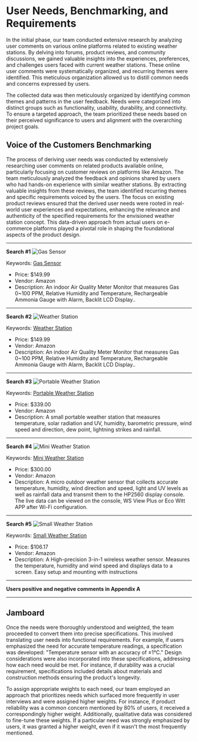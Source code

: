 # User Needs, Benchmarking, and Requirements
In the initial phase, our team conducted extensive research by analyzing user comments on various online platforms related to existing weather stations. By delving into forums, product reviews, and community discussions, we gained valuable insights into the experiences, preferences, and challenges users faced with current weather stations. These online user comments were systematically organized, and recurring themes were identified. This meticulous organization allowed us to distill common needs and concerns expressed by users.

The collected data was then meticulously organized by identifying common themes and patterns in the user feedback. Needs were categorized into distinct groups such as functionality, usability, durability, and connectivity. To ensure a targeted approach, the team prioritized these needs based on their perceived significance to users and alignment with the overarching project goals.


## Voice of the Customers Benchmarking
The process of deriving user needs was conducted by extensively researching user comments on related products available online, particularly focusing on customer reviews on platforms like Amazon. The team meticulously analyzed the feedback and opinions shared by users who had hands-on experience with similar weather stations. By extracting valuable insights from these reviews, the team identified recurring themes and specific requirements voiced by the users. The focus on existing product reviews ensured that the derived user needs were rooted in real-world user experiences and expectations, enhancing the relevance and authenticity of the specified requirements for the envisioned weather station concept. This data-driven approach from actual users on e-commerce platforms played a pivotal role in shaping the foundational aspects of the product design.
***
**Search #1**                              ![Gas Sensor](https://m.media-amazon.com/images/I/71VbP0g1NzL._SL1500_.jpg)

Keywords: [Gas Sensor](https://www.amazon.com/BTMETER-Detector-Relative-Temperature-Rechargeable/dp/B0BTGW4KCM/ref=sr_1_1_sspa?crid=39FKDUZX7DXI3&dib=eyJ2IjoiMSJ9.Y6RHV-cYp24UNzXW7FU2o7XvwVduDuPhMFHxIFjvUnNsDl6XRwnsq6g1CTKBgumzkZHO6HGARKDzj60ZCnVS1s2cpgYK8mfQxEYoonD58IJWZlIVp6ktf9QsI-QxHnpNp4DTd-O12aQizOAZyD_L46ahLcGt5pjBnC3_T_e_XuX3xbApPWk-3tMEjMp3IFpjTsGC1luWvQCfnPYOMktKh1EQy5NxZP7WVtfXOXFi-Rw.DjnFjOFlH7swqwZ7fBz8p71kSUsUOMZZGxQpxvU_MVA&dib_tag=se&keywords=air+humidity+detector&qid=1705610251&sprefix=air+humidity+detecto%2Caps%2C137&sr=8-1-spons&sp_csd=d2lkZ2V0TmFtZT1zcF9hdGY&psc=1)

* Price: $149.99
* Vendor: Amazon
* Description:  An indoor Air Quality Meter Monitor that measures Gas 0~100 PPM, Relative Humidity and Temperature, Rechargeable Ammonia Gauge with Alarm, Backlit LCD Display..
***
**Search #2**                              ![Weather Station](https://m.media-amazon.com/images/I/51fSHzJV5dL._SL1000_.jpg)

Keywords: [Weather Station](https://www.amazon.com/Ambient-Weather-WiFi-Station/dp/B01N5TEHLI/ref=asc_df_B01N5TEHLI/?tag=hyprod-20&linkCode=df0&hvadid=216545230264&hvpos=&hvnetw=g&hvrand=4118231792750821243&hvpone=&hvptwo=&hvqmt=&hvdev=c&hvdvcmdl=&hvlocint=&hvlocphy=9030088&hvtargid=pla-350685252410&mcid=c22c1fd6b5e73c608455febe4bc07523&gclid=Cj0KCQiAtaOtBhCwARIsAN_x-3I438FST6Y3LU0slj6HxrToM2DMYu9QAL_va0k3R6iUAkk_yjM_ymEaAvdmEALw_wcB&th=1)

* Price: $149.99
* Vendor: Amazon
* Description:  An indoor Air Quality Meter Monitor that measures Gas 0~100 PPM, Relative Humidity and Temperature, Rechargeable Ammonia Gauge with Alarm, Backlit LCD Display..
***
**Search #3**                              ![Portable Weather Station](https://m.media-amazon.com/images/I/31TaKuy4jtL.jpg)

Keywords: [Portable Weather Station](https://www.amazon.com/Tempest-Weather-Accurate-Forecasts-Wireless/dp/B0868WY7NY/ref=sr_1_11_sspa?keywords=portable+weather+station&qid=1705637837&sr=8-11-spons&ufe=app_do%3Aamzn1.fos.c3015c4a-46bb-44b9-81a4-dc28e6d374b3&sp_csd=d2lkZ2V0TmFtZT1zcF9tdGY&psc=1)

* Price: $339.00
* Vendor: Amazon
* Description: A small portable weather station that measures temperature, solar radiation and UV, humidity, barometric pressure, wind speed and direction, dew point, lightning strikes and rainfall.
***
**Search #4**                               ![Mini Weather Station](https://m.media-amazon.com/images/I/51wJMYd+eyL._SL1000_.jpg)

Keywords: [Mini Weather Station](https://www.amazon.com/Upgraded-ECOWITT-Wittboy-Supports-WeatherCloud/dp/B0BM3BQ425/ref=sr_1_11_sspa?keywords=portable%2Bweather%2Bstation&qid=1705638646&sr=8-11-spons&ufe=app_do%3Aamzn1.fos.c3015c4a-46bb-44b9-81a4-dc28e6d374b3&sp_csd=d2lkZ2V0TmFtZT1zcF9tdGY&th=1)

* Price: $300.00
* Vendor: Amazon
* Description: A micro outdoor weather sensor that collects accurate temperature, humidity, wind direction and speed, light and UV levels as well as rainfall data and transmit them to the HP2560 display console. The live data can be viewed on the console, WS View Plus or Eco Witt APP after Wi-Fi configuration.
***
**Search #5**                              ![Small Weather Station](https://m.media-amazon.com/images/I/81giPb3ic0L._SL1500_.jpg)

Keywords: [Small Weather Station](https://www.amazon.com/AcuRite-00622-Weather-Temperature-Humidity/dp/B00N2KWTXQ/ref=sr_1_55?keywords=portable%2Bweather%2Bstation&qid=1705638695&sr=8-55&ufe=app_do%3Aamzn1.fos.f5122f16-c3e8-4386-bf32-63e904010ad0&th=1)

* Price: $106.17
* Vendor: Amazon
* Description: A High-precision 3-in-1 wireless weather sensor. Measures the temperature, humidity and wind speed and displays data to a screen. Easy setup and mounting with instructions
***
**Users positive and negative comments in Appendix A**
***
## Jamboard
Once the needs were thoroughly understood and weighted, the team proceeded to convert them into precise specifications. This involved translating user needs into functional requirements. For example, if users emphasized the need for accurate temperature readings, a specification was developed: "Temperature sensor with an accuracy of ±1°C." Design considerations were also incorporated into these specifications, addressing how each need would be met. For instance, if durability was a crucial requirement, specifications included details about materials and construction methods ensuring the product's longevity.

To assign appropriate weights to each need, our team employed an approach that prioritizes needs which surfaced more frequently in user interviews and were assigned higher weights. For instance, if product reliability was a common concern mentioned by 80% of users, it received a correspondingly higher weight. Additionally, qualitative data was considered to fine-tune these weights. If a particular need was strongly emphasized by users, it was granted a higher weight, even if it wasn't the most frequently mentioned.
